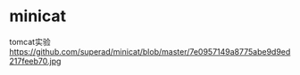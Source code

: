# minicat
tomcat实验
https://github.com/superad/minicat/blob/master/7e0957149a8775abe9d9ed217feeb70.jpg
